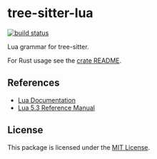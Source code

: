 # tree-sitter-lua

[![build status](https://github.com/Azganoth/tree-sitter-lua/actions/workflows/ci.yml/badge.svg)](https://github.com/Azganoth/tree-sitter-lua/actions/workflows/ci.yml)

Lua grammar for tree-sitter.

For Rust usage see the [crate README][rust readme].

## References

- [Lua Documentation](https://www.lua.org/docs.html)
- [Lua 5.3 Reference Manual](https://www.lua.org/manual/5.3/)

## License

This package is licensed under the [MIT License][license].

[rust readme]: /bindings/rust/README.md
[license]: /LICENSE.txt
